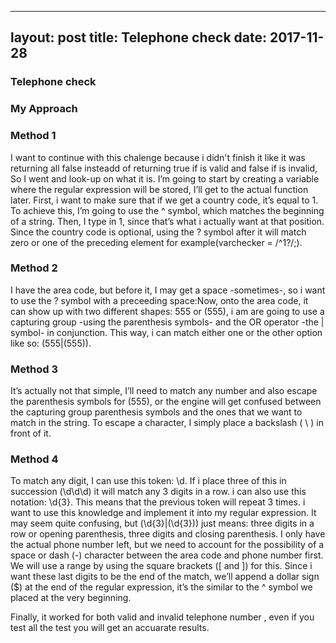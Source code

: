 
---
layout: post
title: Telephone check
date: 2017-11-28
---

### Telephone check

### My Approach

### Method 1

I want to  continue with this chalenge because i didn't finish  it like it was returning all false insteadd of returning true if is valid and false if is invalid, So I went and look-up on what it is. I’m going to start by creating a variable where the regular expression will be stored, I’ll get to the actual function later. First, i want to  make sure that if we get a country code, it’s equal to 1. To achieve this, I’m going to use the ^ symbol, which matches the beginning of a string. Then, I type in 1, since that’s what i actually want at that position. Since the country code is optional, using the ? symbol after it will match  zero or one of the preceding element for example(varchecker = /^1?/;).

### Method 2

I  have the area code, but before it, I may get a space -sometimes-, so 
i want to  use the ? symbol with a preceeding space:Now, onto the area code, it can show up with two different shapes: 555 or (555), i am  are going to use a capturing group -using the parenthesis symbols- and the OR operator -the | symbol- in conjunction. This way, i  can match either one or the other option like so: (555|(555)).
### Method 3

It’s actually not that simple, I’ll need to match any number and also escape the parenthesis symbols for (555), or the engine will get confused between the capturing group parenthesis symbols and the ones that we want to match in the string. To escape a character, I simply place a backslash ( \ ) in front of it.

### Method 4

To match any digit, I can use this token: \d. If i place three of this in succession (\d\d\d) it will match any 3 digits in a row. i can also use this notation: \d{3}. This means that the previous token will repeat 3 times. i want to use this knowledge and implement it into my regular expression. It may seem quite confusing, but (\d{3}|\(\d{3}\)) just means: three digits in a row or opening parenthesis, three digits and closing parenthesis. I only have the actual phone number left, but we need to account for the possibility of a space or dash (-) character between the area code and phone number first. We will use a range by using the square brackets ([ and ]) for this. Since i want these last digits to be the end of the match, we’ll append a dollar sign ($) at the end of the regular expression, it’s the similar to the ^ symbol we placed at the very beginning.

Finally, it worked for both valid and invalid telephone number , even if you test all the test you will get an accuarate results.
